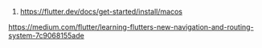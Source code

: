 1. https://flutter.dev/docs/get-started/install/macos

https://medium.com/flutter/learning-flutters-new-navigation-and-routing-system-7c9068155ade

